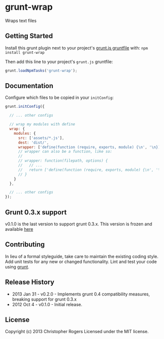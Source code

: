 # grunt-wrap

Wraps text files

## Getting Started
Install this grunt plugin next to your project's [grunt.js gruntfile][getting_started] with: ``npm install grunt-wrap``

Then add this line to your project's ``grunt.js`` gruntfile:

```javascript
grunt.loadNpmTasks('grunt-wrap');
```

## Documentation
Configure which files to be copied in your `initConfig`:

```javascript
grunt.initConfig({

  // ... other configs

  // wrap my modules with define
  wrap: {
    modules: {
      src: ['assets/*.js'],
      dest: 'dist/',
      wrapper: ['define(function (require, exports, module) {\n', '\n});']
      // wrapper can also be a function, like so:
      //
      // wrapper: function(filepath, options) {
      //   // ...
      //   return ['define(function (require, exports, module) {\n', '\n});'];
      // }
    }
  },

  // ... other configs
});
```

## Grunt 0.3.x support
v0.1.0 is the last version to support grunt 0.3.x. This version is frozen and available [here][legacy_grunt3]

## Contributing
In lieu of a formal styleguide, take care to maintain the existing coding style. Add unit tests
for any new or changed functionality. Lint and test your code using [grunt][grunt].

## Release History
* 2013 Jan 31 - v0.2.0 - Implements grunt 0.4 compatibility measures, breaking support for grunt 0.3.x
* 2012 Oct 4  - v0.1.0 - Initial release.

## License
Copyright (c) 2013 Christopher Rogers
Licensed under the MIT license.

[grunt]: https://github.com/gruntjs/grunt
[getting_started]: https://github.com/gruntjs/grunt/blob/master/docs/getting_started.md
[legacy_grunt3]: https://github.com/chrissrogers/grunt-wrap/tree/legacy/grunt-0.3.x
